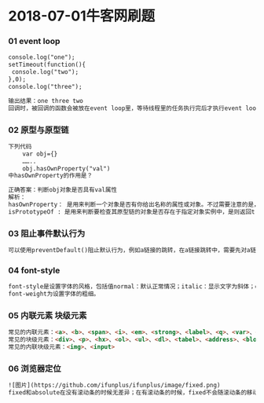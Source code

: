 # 2018-07-01牛客网刷题

### 01 event loop
```html
console.log("one");
setTimeout(function(){
 console.log("two");
},0);
console.log("three");

输出结果：one three two 
回调时，被回调的函数会被放在event loop里，等待线程里的任务执行完后才执行event loop里的代码。 因此，上述代码会先把线程里的执行完后，再执行event loop里的setTimeout函数.
```

### 02 原型与原型链
```html
下列代码
    var obj={}
    ……..
    obj.hasOwnProperty("val")
中hasOwnProperty的作用是？

正确答案：判断obj对象是否具有val属性
解析：
hasOwnProperty： 是用来判断一个对象是否有你给出名称的属性或对象。不过需要注意的是，此方法无法检查该对象的原型链中是否具有该属性，该属性必须是对象本身的一个成员。
isPrototypeOf : 是用来判断要检查其原型链的对象是否存在于指定对象实例中，是则返回true，否则返回false。
```

### 03 阻止事件默认行为
```html
可以使用preventDefault()阻止默认行为，例如a链接的跳转，在a链接跳转中，需要先对a链接绑定点击事件，然后在a链接的事件对象中调用该方法即可
```

### 04 font-style
```html
font-style是设置字体的风格，包括值normal：默认正常情况；italic：显示文字为斜体；oblique：显示文字为斜体；inherit：从父亲那继承一个样式字体；
font-weight为设置字体的粗细。
```
 
### 05 内联元素 块级元素
```html
常见的内联元素：<a>、<b>、<span>、<i>、<em>、<strong>、<label>、<q>、<var>、<cite>、<code>
常见的块级元素：<div>、<p>、<hx>、<ol>、<ul>、<dl>、<tabel>、<address>、<blockquote>、<form>
常见的内联块级元素：<img>、<input>
```

### 06 浏览器定位
```html
![图片](https://github.com/ifunplus/ifunplus/image/fixed.png)
fixed和absolute在没有滚动条的时候无差异；在有滚动条的时候，fixed不会随滚动条的移动而移动，而absolute则会随之移动
```
